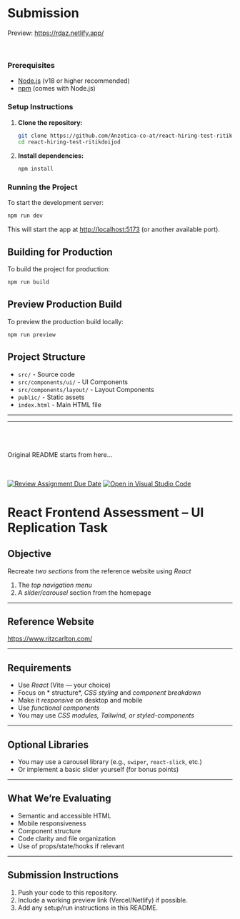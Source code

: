 
# Submission

Preview: https://rdaz.netlify.app/

<br>


### Prerequisites

- [Node.js](https://nodejs.org/) (v18 or higher recommended)
- [npm](https://www.npmjs.com/) (comes with Node.js)

### Setup Instructions

1. **Clone the repository:**

   ```sh
   git clone https://github.com/Anzotica-co-at/react-hiring-test-ritikdoijod
   cd react-hiring-test-ritikdoijod
   ```

2. **Install dependencies:**

   ```sh
   npm install
   ```

### Running the Project

To start the development server:

```sh
npm run dev
```

This will start the app at [http://localhost:5173](http://localhost:5173) (or another available port).

## Building for Production

To build the project for production:

```sh
npm run build
```

## Preview Production Build

To preview the production build locally:

```sh
npm run preview
```

## Project Structure

- `src/` - Source code
- `src/components/ui/` - UI Components
- `src/components/layout/` - Layout Components
- `public/` - Static assets
- `index.html` - Main HTML file

---
---

<br>
<br>
<br>
Original README starts from here...
<br>
<br>
<br>





[![Review Assignment Due Date](https://classroom.github.com/assets/deadline-readme-button-22041afd0340ce965d47ae6ef1cefeee28c7c493a6346c4f15d667ab976d596c.svg)](https://classroom.github.com/a/2MYYzS_A)
[![Open in Visual Studio Code](https://classroom.github.com/assets/open-in-vscode-2e0aaae1b6195c2367325f4f02e2d04e9abb55f0b24a779b69b11b9e10269abc.svg)](https://classroom.github.com/online_ide?assignment_repo_id=19885602&assignment_repo_type=AssignmentRepo)
# React Frontend Assessment – UI Replication Task

## Objective

Recreate *two sections* from the reference website using *React*

1. The *top navigation menu*
2. A *slider/carousel* section from the homepage

---

##  Reference Website

https://www.ritzcarlton.com/


---

## Requirements

- Use *React* (Vite — your choice)
- Focus on * structure*, *CSS styling* and *component breakdown*
- Make it *responsive* on desktop and mobile
- Use *functional components*
- You may use *CSS modules, Tailwind, or styled-components*

---

## Optional Libraries

- You may use a carousel library (e.g., `swiper`, `react-slick`, etc.)
- Or implement a basic slider yourself (for bonus points)

---

##  What We’re Evaluating

- Semantic and accessible HTML
- Mobile responsiveness
- Component structure
- Code clarity and file organization
- Use of props/state/hooks if relevant

---

## Submission Instructions

1. Push your code to this repository.
2. Include a working preview link (Vercel/Netlify) if possible.
3. Add any setup/run instructions in this README.
